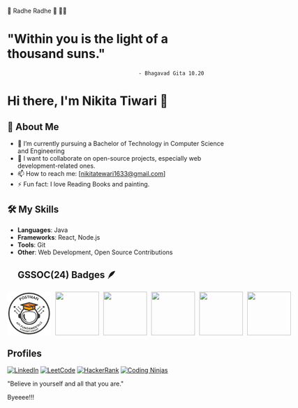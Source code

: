 
🌟 Radhe Radhe 🌟
💫🌟
 # "Within you is the light of a thousand suns."
                                              - Bhagavad Gita 10.20


# Hi there, I'm Nikita Tiwari 👋

## 🌱 About Me
- 🔭 I’m currently pursuing a Bachelor of Technology in Computer Science and Engineering 
- 👯 I want to collaborate on open-source projects, especially web development-related ones.
- 📫 How to reach me: [nikitatewari1633@gmail.com]
- ⚡ Fun fact: I love Reading Books and painting.

## 🛠️ My Skills
- **Languages**:  Java
- **Frameworks**: React, Node.js
- **Tools**: Git
- **Other**: Web Development, Open Source Contributions
  ## GSSOC(24) Badges 🪶
<div style='display:flex; align-items:center; gap: 10px;' align='center'>
<img src= "https://raw.githubusercontent.com/girlscript/gssoc-website-new/main/public/badges/postman.png" width="100px" height="100px" />
  <img src="https://github.com/girlscript/gssoc-website-new/blob/main/public/badges/1.png(https://gssoc.girlscript.tech/badges/1.png?imwidth=96)" width="100px" height="100px" />
  <img src="[https://github.com/girlscript/gssoc-website-new/blob/main/public/badges/2.png](https://gssoc.girlscript.tech/badges/2.png?imwidth=96)" width="100px" height="100px" />
  <img src="[https://github.com/girlscript/gssoc-website-new/blob/main/public/badges/3.png](https://gssoc.girlscript.tech/badges/3.png?imwidth=96)" width="100px" height="100px" />
  <img src="[https://github.com/girlscript/gssoc-website-new/blob/main/public/badges/4.png](https://gssoc.girlscript.tech/badges/4.png?imwidth=96)" width="100px" height="100px" />
  <img src="[https://github.com/girlscript/gssoc-website-new/blob/main/public/badges/5.png](https://gssoc.girlscript.tech/badges/5.png?imwidth=96)" width="100px" height="100px" />
</div>

## Profiles
[![LinkedIn](https://img.icons8.com/fluent/48/000000/linkedin.png)](https://www.linkedin.com/in/nikita-tewari-56999b249/)
[![LeetCode](https://img.icons8.com/external-tal-revivo-shadow-tal-revivo/48/000000/external-level-up-your-coding-skills-and-quickly-land-a-job-logo-shadow-tal-revivo.png)](https://leetcode.com/u/Nikita1822/)
[![HackerRank](https://img.icons8.com/external-tal-revivo-color-tal-revivo/48/000000/external-hackerrank-is-a-technology-company-that-focuses-on-competitive-programming-logo-color-tal-revivo.png)](https://www.hackerrank.com/profile/tewarinikita1008)
[![Coding Ninjas](https://img.icons8.com/color/48/000000/ninja-head.png)](https://www.naukri.com/code360/profile/Nikki_81)

 "Believe in yourself and all that you are."
  
 Byeeee!!! 

